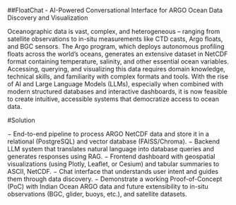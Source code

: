 ##FloatChat - AI-Powered Conversational Interface for ARGO Ocean Data Discovery and Visualization

Oceanographic data is vast, complex, and heterogeneous – ranging from satellite observations to in-situ measurements like CTD casts, Argo floats, and BGC sensors. The Argo program, which deploys autonomous profiling floats across the world’s oceans, generates an extensive dataset in NetCDF format containing temperature, salinity, and other essential ocean variables. Accessing, querying, and visualizing this data requires domain knowledge, technical skills, and familiarity with complex formats and tools. With the rise of AI and Large Language Models (LLMs), especially when combined with modern structured databases and interactive dashboards, it is now feasible to create intuitive, accessible systems that democratize access to ocean data.

#Solution

− End-to-end pipeline to process ARGO NetCDF data and store it in a relational (PostgreSQL) and vector database (FAISS/Chroma).
− Backend LLM system that translates natural language into database queries and generates responses using RAG.
− Frontend dashboard with geospatial visualizations (using Plotly, Leaflet, or Cesium) and tabular summaries to ASCII, NetCDF.
− Chat interface that understands user intent and guides them through data discovery.
− Demonstrate a working Proof-of-Concept (PoC) with Indian Ocean ARGO data and future extensibility to in-situ observations (BGC, glider, buoys, etc.), and satellite datasets.

